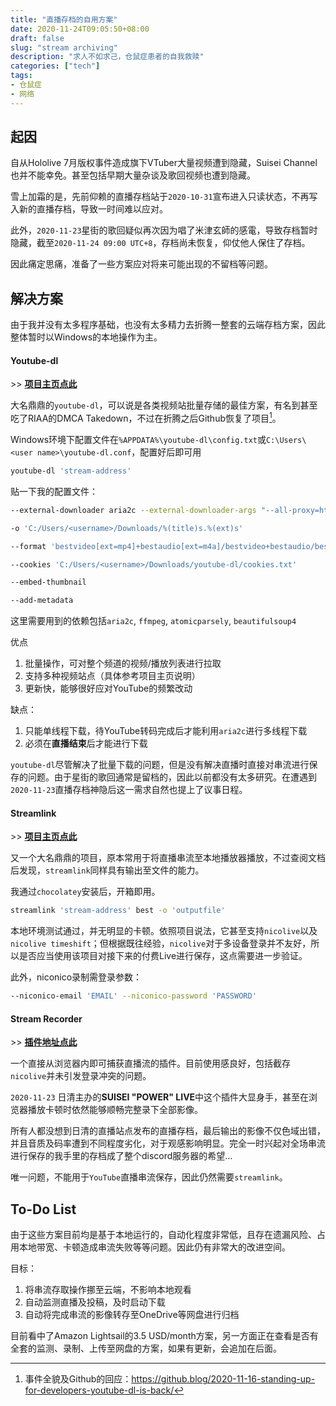 ```yaml
---
title: "直播存档的自用方案"
date: 2020-11-24T09:05:50+08:00
draft: false
slug: "stream archiving"
description: "求人不如求己，仓鼠症患者的自我救赎"
categories: ["tech"]
tags:
- 仓鼠症
- 网络
---
```


## 起因

自从Hololive 7月版权事件造成旗下VTuber大量视频遭到隐藏，Suisei Channel也并不能幸免。甚至包括早期大量杂谈及歌回视频也遭到隐藏。

雪上加霜的是，先前仰赖的直播存档站于`2020-10-31`宣布进入只读状态，不再写入新的直播存档，导致一时间难以应对。

此外，`2020-11-23`星街的歌回疑似再次因为唱了米津玄師的感電，导致存档暂时隐藏，截至`2020-11-24 09:00 UTC+8`，存档尚未恢复，仰仗他人保住了存档。

因此痛定思痛，准备了一些方案应对将来可能出现的不留档等问题。

## 解决方案

由于我并没有太多程序基础，也没有太多精力去折腾一整套的云端存档方案，因此整体暂时以Windows的本地操作为主。

#### Youtube-dl

\>\> [**项目主页点此**](https://github.com/ytdl-org/youtube-dl)

大名鼎鼎的`youtube-dl`，可以说是各类视频站批量存储的最佳方案，有名到甚至吃了RIAA的DMCA Takedown，不过在折腾之后Github恢复了项目[^1]。

Windows环境下配置文件在`%APPDATA%\youtube-dl\config.txt`或`C:\Users\<user name>\youtube-dl.conf`，配置好后即可用

```sh
youtube-dl 'stream-address'
```

贴一下我的配置文件：
```sh
--external-downloader aria2c --external-downloader-args "--all-proxy=http://127.0.0.1:7890 -x 16 -k 1M"

-o 'C:/Users/<username>/Downloads/%(title)s.%(ext)s'

--format 'bestvideo[ext=mp4]+bestaudio[ext=m4a]/bestvideo+bestaudio/best'

--cookies 'C:/Users/<username>/Downloads/youtube-dl/cookies.txt'

--embed-thumbnail

--add-metadata
```

这里需要用到的依赖包括`aria2c`, `ffmpeg`, `atomicparsely`, `beautifulsoup4`

优点
   1. 批量操作，可对整个频道的视频/播放列表进行拉取
   2. 支持多种视频站点（具体参考项目主页说明）
   3. 更新快，能够很好应对YouTube的频繁改动

缺点：
   1. 只能单线程下载，待YouTube转码完成后才能利用`aria2c`进行多线程下载
   2. 必须在**直播结束**后才能进行下载

`youtube-dl`尽管解决了批量下载的问题，但是没有解决直播时直接对串流进行保存的问题。由于星街的歌回通常是留档的，因此以前都没有太多研究。在遭遇到`2020-11-23`直播存档神隐后这一需求自然也提上了议事日程。

#### Streamlink

\>\> [**项目主页点此**](https://github.com/streamlink/streamlink)

又一个大名鼎鼎的项目，原本常用于将直播串流至本地播放器播放，不过查阅文档后发现，`streamlink`同样具有输出至文件的能力。

我通过`chocolatey`安装后，开箱即用。

```sh
streamlink 'stream-address' best -o 'outputfile'
```

本地环境测试通过，并无明显的卡顿。依照项目说法，它甚至支持`nicolive`以及`nicolive timeshift`；但根据既往经验，`nicolive`对于多设备登录并不友好，所以是否应当使用该项目对接下来的付费Live进行保存，这点需要进一步验证。

此外，niconico录制需登录参数：

```sh
--niconico-email 'EMAIL' --niconico-password 'PASSWORD'
```

#### Stream Recorder

\>\> [**插件地址点此**](https://chrome.google.com/webstore/detail/stream-recorder-download/iogidnfllpdhagebkblkgbfijkbkjdmm)

一个直接从浏览器内即可捕获直播流的插件。目前使用感良好，包括截存`nicolive`并未引发登录冲突的问题。

`2020-11-23` 日清主办的**SUISEI "POWER" LIVE**中这个插件大显身手，甚至在浏览器播放卡顿时依然能够顺畅完整录下全部影像。

所有人都没想到日清的直播站点发布的直播存档，最后输出的影像不仅色域出错，并且音质及码率遭到不同程度劣化，对于观感影响明显。完全一时兴起对全场串流进行保存的我手里的存档成了整个discord服务器的希望…

唯一问题，不能用于`YouTube`直播串流保存，因此仍然需要`streamlink`。

## To-Do List

由于这些方案目前均是基于本地运行的，自动化程度非常低，且存在遗漏风险、占用本地带宽、卡顿造成串流失败等等问题。因此仍有非常大的改进空间。

目标：
1. 将串流存取操作挪至云端，不影响本地观看
2. 自动监测直播及投稿，及时启动下载
3. 自动将完成串流的影像转存至OneDrive等网盘进行归档

目前看中了Amazon Lightsail的3.5 USD/month方案，另一方面正在查看是否有全套的监测、录制、上传至网盘的方案，如果有更新，会追加在后面。

[^1]: 事件全貌及Github的回应：<https://github.blog/2020-11-16-standing-up-for-developers-youtube-dl-is-back/>
